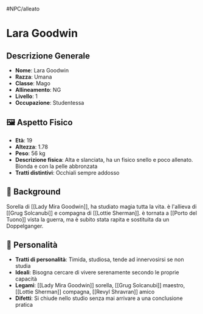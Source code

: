 #NPC/alleato
# Lara Goodwin 

## Descrizione Generale
- **Nome**: Lara Goodwin
- **Razza**: Umana
- **Classe**: Mago
- **Allineamento**: NG 
- **Livello**: 1
- **Occupazione**: Studentessa 

## 🖼 Aspetto Fisico
- **Età**: 19
- **Altezza**: 1.78 
- **Peso**: 56 kg
- **Descrizione fisica**: Alta e slanciata, ha un fisico snello e poco allenato. Bionda e con la pelle abbronzata 
- **Tratti distintivi**: Occhiali sempre addosso

## 📖 Background
Sorella di [[Lady Mira Goodwin]], ha studiato magia tutta la vita. è l'allieva di [[Grug Solcanubi]] e compagna di [[Lottie Sherman]]. è tornata a [[Porto del Tuono]] vista la guerra, ma è subito stata rapita e sostituita da un Doppelganger. 

## 🧠 Personalità
- **Tratti di personalità**: Timida, studiosa, tende ad innervosirsi se non studia
- **Ideali**: Bisogna cercare di vivere serenamente secondo le proprie capacità
- **Legami**: [[Lady Mira Goodwin]] sorella, [[Grug Solcanubi]] maestro, [[Lottie Sherman]] compagna, [[Revyl Shravran]] amico
- **Difetti**: Si chiude nello studio senza mai arrivare a una conclusione pratica
